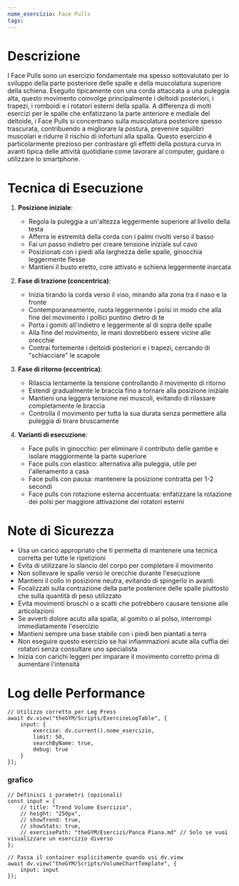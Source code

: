 ```yaml
---
nome_esercizio: Face Pulls
tags:
---
```

# Descrizione
I Face Pulls sono un esercizio fondamentale ma spesso sottovalutato per lo sviluppo della parte posteriore delle spalle e della muscolatura superiore della schiena. Eseguito tipicamente con una corda attaccata a una puleggia alta, questo movimento coinvolge principalmente i deltoidi posteriori, i trapezi, i romboidi e i rotatori esterni della spalla. A differenza di molti esercizi per le spalle che enfatizzano la parte anteriore e mediale del deltoide, i Face Pulls si concentrano sulla muscolatura posteriore spesso trascurata, contribuendo a migliorare la postura, prevenire squilibri muscolari e ridurre il rischio di infortuni alla spalla. Questo esercizio è particolarmente prezioso per contrastare gli effetti della postura curva in avanti tipica delle attività quotidiane come lavorare al computer, guidare o utilizzare lo smartphone.

# Tecnica di Esecuzione
1. **Posizione iniziale**:
   - Regola la puleggia a un'altezza leggermente superiore al livello della testa
   - Afferra le estremità della corda con i palmi rivolti verso il basso
   - Fai un passo indietro per creare tensione iniziale sul cavo
   - Posizionati con i piedi alla larghezza delle spalle, ginocchia leggermente flesse
   - Mantieni il busto eretto, core attivato e schiena leggermente inarcata

2. **Fase di trazione (concentrica)**:
   - Inizia tirando la corda verso il viso, mirando alla zona tra il naso e la fronte
   - Contemporaneamente, ruota leggermente i polsi in modo che alla fine del movimento i pollici puntino dietro di te
   - Porta i gomiti all'indietro e leggermente al di sopra delle spalle
   - Alla fine del movimento, le mani dovrebbero essere vicine alle orecchie
   - Contrai fortemente i deltoidi posteriori e i trapezi, cercando di "schiacciare" le scapole

3. **Fase di ritorno (eccentrica)**:
   - Rilascia lentamente la tensione controllando il movimento di ritorno
   - Estendi gradualmente le braccia fino a tornare alla posizione iniziale
   - Mantieni una leggera tensione nei muscoli, evitando di rilassare completamente le braccia
   - Controlla il movimento per tutta la sua durata senza permettere alla puleggia di tirare bruscamente

4. **Varianti di esecuzione**:
   - Face pulls in ginocchio: per eliminare il contributo delle gambe e isolare maggiormente la parte superiore
   - Face pulls con elastico: alternativa alla puleggia, utile per l'allenamento a casa
   - Face pulls con pausa: mantenere la posizione contratta per 1-2 secondi
   - Face pulls con rotazione esterna accentuata: enfatizzare la rotazione dei polsi per maggiore attivazione dei rotatori esterni

# Note di Sicurezza
- Usa un carico appropriato che ti permetta di mantenere una tecnica corretta per tutte le ripetizioni
- Evita di utilizzare lo slancio del corpo per completare il movimento
- Non sollevare le spalle verso le orecchie durante l'esecuzione
- Mantieni il collo in posizione neutra, evitando di spingerlo in avanti
- Focalizzati sulla contrazione della parte posteriore delle spalle piuttosto che sulla quantità di peso utilizzato
- Evita movimenti bruschi o a scatti che potrebbero causare tensione alle articolazioni
- Se avverti dolore acuto alla spalla, al gomito o al polso, interrompi immediatamente l'esercizio
- Mantieni sempre una base stabile con i piedi ben piantati a terra
- Non eseguire questo esercizio se hai infiammazioni acute alla cuffia dei rotatori senza consultare uno specialista
- Inizia con carichi leggeri per imparare il movimento corretto prima di aumentare l'intensità

# Log delle Performance

```dataviewjs
// Utilizzo corretto per Leg Press
await dv.view("theGYM/Scripts/ExerciseLogTable", {
    input: {
        exercise: dv.current().nome_esercizio,
        limit: 50,
        searchByName: true,
        debug: true
    }
});
```
### grafico
```dataviewjs
// Definisci i parametri (opzionali)
const input = {
    // title: "Trend Volume Esercizio",
    // height: "250px",
    // showTrend: true,
    // showStats: true,
    // exercisePath: "theGYM/Esercizi/Panca Piana.md" // Solo se vuoi visualizzare un esercizio diverso
};

// Passa il container esplicitamente quando usi dv.view
await dv.view("theGYM/Scripts/VolumeChartTemplate", {
    input: input
});
```
